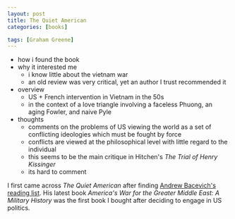 ```yaml
---
layout: post
title: The Quiet American
categories: [books]

tags: [Graham Greene]
---
```


- how i found the book
- why it interested me
   - i know little about the vietnam war
   - an old review was very critical, yet an author I trust recommended it
- overview
   - US + French intervention in Vietnam in the 50s
   - in the context of a love triangle involving a faceless Phuong, an aging Fowler, and naive Pyle
- thoughts
   - comments on the problems of US viewing the world as a set of conflicting ideologies which must be fought by force
   - conflicts are viewed at the philosophical level with little regard to the individual
   - this seems to be the main critique in Hitchen's *The Trial of Henry Kissinger*
   - its hard to comment

I first came across *The Quiet American* after finding [Andrew Bacevich's reading list](http://www.schaefersblog.com/andrew-bacevich-reading-list/).
His latest book *America's War for the Greater Middle East: A Military History* was the first book I bought after deciding to engage in US politics.
